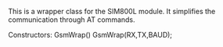 This is a wrapper class for the SIM800L module.
It simplifies the communication through AT commands.

Constructors:
GsmWrap()
GsmWrap(RX,TX,BAUD);
